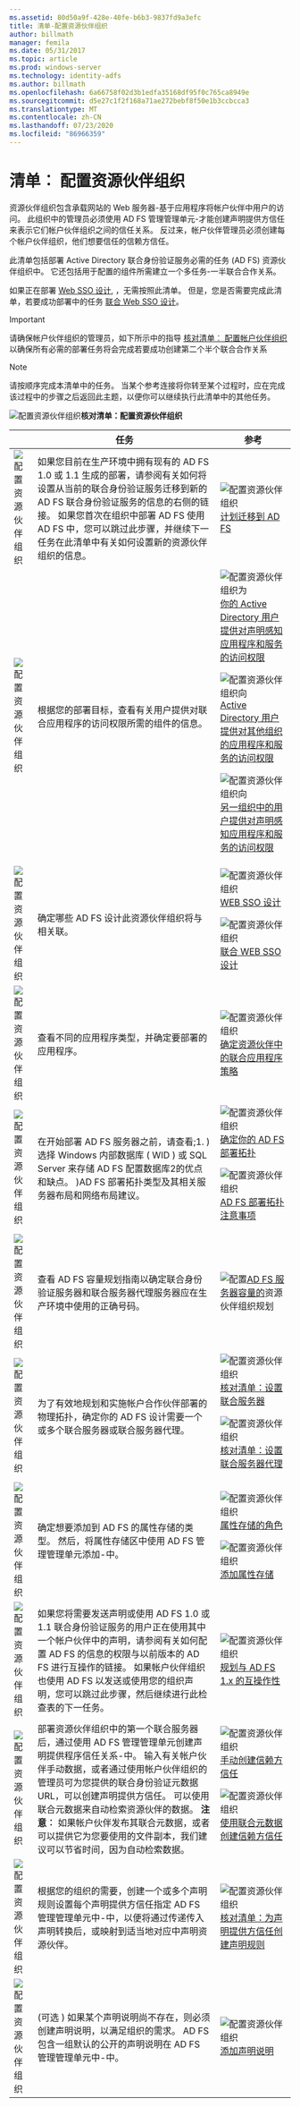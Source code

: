 ```yaml
---
ms.assetid: 80d50a9f-428e-40fe-b6b3-9837fd9a3efc
title: 清单-配置资源伙伴组织
author: billmath
manager: femila
ms.date: 05/31/2017
ms.topic: article
ms.prod: windows-server
ms.technology: identity-adfs
ms.author: billmath
ms.openlocfilehash: 6a66758f02d3b1edfa35168df95f0c765ca8949e
ms.sourcegitcommit: d5e27c1f2f168a71ae272bebf8f50e1b3ccbcca3
ms.translationtype: MT
ms.contentlocale: zh-CN
ms.lasthandoff: 07/23/2020
ms.locfileid: "86966359"
---
```

# <a name="checklist-configuring-the-resource-partner-organization"></a>清单︰ 配置资源伙伴组织

资源伙伴组织包含承载网站的 Web 服务器\-基于应用程序将帐户伙伴中用户的访问。 此组织中的管理员必须使用 AD FS 管理管理单元\-才能创建声明提供方信任来表示它们帐户伙伴组织之间的信任关系。 反过来，帐户伙伴管理员必须创建每个帐户伙伴组织，他们想要信任的信赖方信任。  
  
此清单包括部署 Active Directory 联合身份验证服务必需的任务 \(AD FS\) 资源伙伴组织中。 它还包括用于配置的组件所需建立一个多任务\-一半联合合作关系。  
  
如果正在部署 [Web SSO 设计](/previous-versions/windows/it-pro/windows-server-2012-R2-and-2012/dd807033(v=ws.11)), ，无需按照此清单。 但是，您是否需要完成此清单，若要成功部署中的任务 [联合 Web SSO 设计](/previous-versions/windows/it-pro/windows-server-2012-R2-and-2012/dd807050(v=ws.11))。  
  
> [!IMPORTANT]  
> 请确保帐户伙伴组织的管理员，如下所示中的指导 [核对清单︰ 配置帐户伙伴组织](Checklist--Configuring-the-Account-Partner-Organization.md) 以确保所有必需的部署任务将会完成若要成功创建第二个半个联合合作关系  
  
> [!NOTE]  
> 请按顺序完成本清单中的任务。 当某个参考连接将你转至某个过程时，应在完成该过程中的步骤之后返回此主题，以便你可以继续执行此清单中的其他任务。  
  
![配置资源伙伴组织](media/2b05dce3-938f-4168-9b8f-1f4398cbdb9b.gif)**核对清单：配置资源伙伴组织**  
  
||任务|参考|  
|-|--------|-------------|  
|![配置资源伙伴组织](media/icon_checkboxo.gif)|如果您目前在生产环境中拥有现有的 AD FS 1.0 或 1.1 生成的部署，请参阅有关如何将设置从当前的联合身份验证服务迁移到新的 AD FS 联合身份验证服务的信息的右侧的链接。 如果您首次在组织中部署 AD FS 使用 AD FS 中，您可以跳过此步骤，并继续下一任务在此清单中有关如何设置新的资源伙伴组织的信息。|![配置资源伙伴组织](media/faa393df-4856-4431-9eda-4f4e5be72a90.gif)[计划迁移到 AD FS](/previous-versions/windows/it-pro/windows-server-2008-R2-and-2008/ff678044(v=ws.10))|  
|![配置资源伙伴组织](media/icon_checkboxo.gif)|根据您的部署目标，查看有关用户提供对联合应用程序的访问权限所需的组件的信息。|![配置资源伙伴组织为](media/faa393df-4856-4431-9eda-4f4e5be72a90.gif)[你的 Active Directory 用户提供对声明感知应用程序和服务的访问权限](/previous-versions/windows/it-pro/windows-server-2012-R2-and-2012/dd807071(v=ws.11))<p>![配置资源伙伴组织向](media/faa393df-4856-4431-9eda-4f4e5be72a90.gif)[Active Directory 用户提供对其他组织的应用程序和服务的访问权限](/previous-versions/windows/it-pro/windows-server-2012-R2-and-2012/dd807123(v=ws.11))<p>![配置资源伙伴组织向](media/faa393df-4856-4431-9eda-4f4e5be72a90.gif)[另一组织中的用户提供对声明感知应用程序和服务的访问权限](/previous-versions/windows/it-pro/windows-server-2012-R2-and-2012/dd807099(v=ws.11))|  
|![配置资源伙伴组织](media/icon_checkboxo.gif)|确定哪些 AD FS 设计此资源伙伴组织将与相关联。|![配置资源伙伴组织](media/faa393df-4856-4431-9eda-4f4e5be72a90.gif)[WEB SSO 设计](/previous-versions/windows/it-pro/windows-server-2012-R2-and-2012/dd807033(v=ws.11))<p>![配置资源伙伴组织](media/faa393df-4856-4431-9eda-4f4e5be72a90.gif)[联合 WEB SSO 设计](/previous-versions/windows/it-pro/windows-server-2012-R2-and-2012/dd807050(v=ws.11))|  
|![配置资源伙伴组织](media/icon_checkboxo.gif)|查看不同的应用程序类型，并确定要部署的应用程序。|![配置资源伙伴组织](media/faa393df-4856-4431-9eda-4f4e5be72a90.gif)[确定资源伙伴中的联合应用程序策略](/previous-versions/windows/it-pro/windows-server-2012-R2-and-2012/dd807077(v=ws.11))|  
|![配置资源伙伴组织](media/icon_checkboxo.gif)|在开始部署 AD FS 服务器之前，请查看;1. \) 选择 Windows 内部数据库 \( WID \) 或 SQL Server 来存储 AD FS 配置数据库2的优点和缺点。 \)AD FS 部署拓扑类型及其相关服务器布局和网络布局建议。|![配置资源伙伴组织](media/faa393df-4856-4431-9eda-4f4e5be72a90.gif)[确定你的 AD FS 部署拓扑](../design/determine-your-ad-fs-deployment-topology.md)<p>![配置资源伙伴组织](media/faa393df-4856-4431-9eda-4f4e5be72a90.gif)[AD FS 部署拓扑注意事项](/previous-versions/windows/it-pro/windows-server-2012-R2-and-2012/gg982489(v=ws.11))|  
|![配置资源伙伴组织](media/icon_checkboxo.gif)|查看 AD FS 容量规划指南以确定联合身份验证服务器和联合服务器代理服务器应在生产环境中使用的正确号码。|![配置](media/faa393df-4856-4431-9eda-4f4e5be72a90.gif)[AD FS 服务器容量的](../design/planning-for-ad-fs-server-capacity.md)资源伙伴组织规划|  
|![配置资源伙伴组织](media/icon_checkboxo.gif)|为了有效地规划和实施帐户合作伙伴部署的物理拓扑，确定你的 AD FS 设计需要一个或多个联合服务器或联合服务器代理。|![配置资源伙伴组织](media/bc6cea1a-1c6c-4124-8c8f-1df5adfe8c88.gif)[核对清单：设置联合服务器](Checklist--Setting-Up-a-Federation-Server.md)<p>![配置资源伙伴组织](media/bc6cea1a-1c6c-4124-8c8f-1df5adfe8c88.gif)[核对清单：设置联合服务器代理](Checklist--Setting-Up-a-Federation-Server-Proxy.md)|  
|![配置资源伙伴组织](media/icon_checkboxo.gif)|确定想要添加到 AD FS 的属性存储的类型。 然后，将属性存储区中使用 AD FS 管理管理单元添加\-中。|![配置资源伙伴组织](media/faa393df-4856-4431-9eda-4f4e5be72a90.gif)[属性存储的角色](../../ad-fs/technical-reference/The-Role-of-Attribute-Stores.md)<p>![配置资源伙伴组织](media/15dd35b6-6cc6-421f-93f8-7109920e7144.gif)[添加属性存储](../../ad-fs/operations/Add-an-Attribute-Store.md)|  
|![配置资源伙伴组织](media/icon_checkboxo.gif)|如果您将需要发送声明或使用 AD FS 1.0 或 1.1 联合身份验证服务的用户正在使用其中一个帐户伙伴中的声明，请参阅有关如何配置 AD FS 的信息的权限与以前版本的 AD FS 进行互操作的链接。 如果帐户伙伴组织也使用 AD FS 以发送或使用您的组织声明，您可以跳过此步骤，然后继续进行此检查表的下一任务。|![配置资源伙伴组织](media/faa393df-4856-4431-9eda-4f4e5be72a90.gif)[规划与 AD FS 1.x 的互操作性](/previous-versions/windows/it-pro/windows-server-2012-R2-and-2012/ff678040(v=ws.11))|  
|![配置资源伙伴组织](media/icon_checkboxo.gif)|部署资源伙伴组织中的第一个联合服务器后，通过使用 AD FS 管理管理单元创建声明提供程序信任关系\-中。 输入有关帐户伙伴手动数据，或者通过使用帐户伙伴组织的管理员可为您提供的联合身份验证元数据 URL，可以创建声明提供方信任。 可以使用联合元数据来自动检索资源伙伴的数据。 **注意︰** 如果帐户伙伴发布其联合元数据，或者可以提供它为您要使用的文件副本，我们建议可以节省时间，因为自动检索数据。|![配置资源伙伴组织](media/15dd35b6-6cc6-421f-93f8-7109920e7144.gif)[手动创建信赖方信任](../operations/create-a-relying-party-trust.md#to-create-a-claims-aware-relying-party-trust-manually)<p>![配置资源伙伴组织](media/15dd35b6-6cc6-421f-93f8-7109920e7144.gif)[使用联合元数据创建信赖方信任](../operations/create-a-relying-party-trust.md#to-create-a-claims-aware-relying-party-trust-using-federation-metadata)|  
|![配置资源伙伴组织](media/icon_checkboxo.gif)|根据您的组织的需要，创建一个或多个声明规则设置每个声明提供方信任指定 AD FS 管理管理单元中\-中，以便将通过传递传入声明转换后，或映射到适当地对应中声明资源伙伴。|![配置资源伙伴组织](media/bc6cea1a-1c6c-4124-8c8f-1df5adfe8c88.gif)[核对清单：为声明提供方信任创建声明规则](Checklist--Creating-Claim-Rules-for-a-Claims-Provider-Trust.md)|  
|![配置资源伙伴组织](media/icon_checkboxo.gif)|\(可选 \) 如果某个声明说明尚不存在，则必须创建声明说明，以满足组织的需求。 AD FS 包含一组默认的公开的声明说明在 AD FS 管理管理单元中\-中。|![配置资源伙伴组织](media/15dd35b6-6cc6-421f-93f8-7109920e7144.gif)[添加声明说明](../../ad-fs/operations/Add-a-Claim-Description.md)|  
